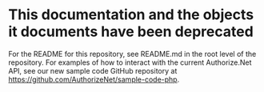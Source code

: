 # This documentation and the objects it documents have been deprecated

For the README for this repository, see README.md in the root level of the repository. For examples of how to interact with the current Authorize.Net API, see our new sample code GitHub repository at https://github.com/AuthorizeNet/sample-code-php.
